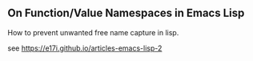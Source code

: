 On Function/Value Namespaces in Emacs Lisp
------------------------------------------

How to prevent unwanted free name capture in lisp.

see https://e17i.github.io/articles-emacs-lisp-2
